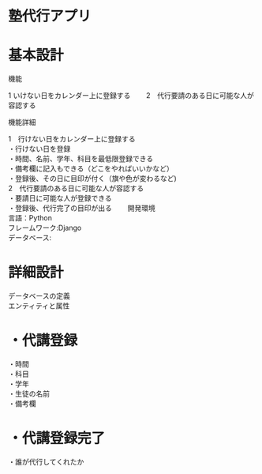 # 塾代行アプリ

# 基本設計


機能

1 いけない日をカレンダー上に登録する　　
2　代行要請のある日に可能な人が容認する


機能詳細

1　行けない日をカレンダー上に登録する  
・行けない日を登録  
・時間、名前、学年、科目を最低限登録できる  
・備考欄に記入もできる（どこをやればいいかなど）  
・登録後、その日に目印が付く（旗や色が変わるなど)  
2　代行要請のある日に可能な人が容認する  
・要請日に可能な人が登録できる  
・登録後、代行完了の目印が出る　　
開発環境  
言語：Python  
フレームワーク:Django  
データベース:  

# 詳細設計　　
データベースの定義  
エンティティと属性  
# ・代講登録  
・時間  
・科目  
・学年  
・生徒の名前  
・備考欄　

# ・代講登録完了  
・誰が代行してくれたか　　

